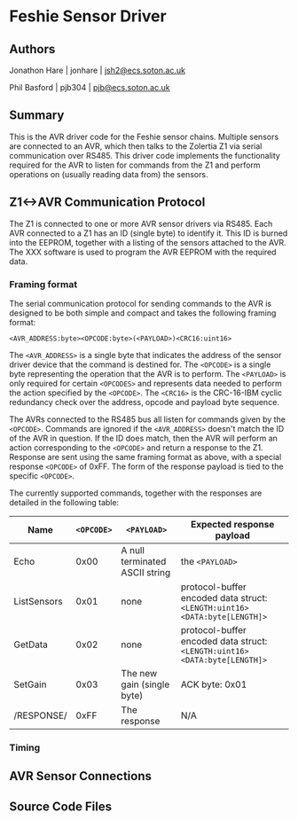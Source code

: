 Feshie Sensor Driver
====================

Authors
--------
Jonathon Hare | jonhare | jsh2@ecs.soton.ac.uk

Phil Basford  | pjb304 | pjb@ecs.soton.ac.uk

Summary
-------

This is the AVR driver code for the Feshie sensor chains. Multiple sensors are connected to an AVR, which then talks to the Zolertia Z1 via serial communication over RS485. This driver code implements the functionality required for the AVR to listen for commands from the Z1 and perform operations on (usually reading data from) the sensors.

Z1<->AVR Communication Protocol
-------------------------------
The Z1 is connected to one or more AVR sensor drivers via RS485. Each AVR connected to a Z1 has an ID (single byte) to identify it. This ID is burned into the EEPROM, together with a listing of the sensors attached to the AVR. The XXX software is used to program the AVR EEPROM with the required data. 

### Framing format ###

The serial communication protocol for sending commands to the AVR is designed to be both simple and compact and takes the following framing format:

	<AVR_ADDRESS:byte><OPCODE:byte>(<PAYLOAD>)<CRC16:uint16>

The `<AVR_ADDRESS>` is a single byte that indicates the address of the sensor driver device that the command is destined for. The `<OPCODE>` is a single byte representing the operation that the AVR is to perform. The `<PAYLOAD>` is only required for certain `<OPCODES>` and represents data needed to perform the action specified by the `<OPCODE>`. The `<CRC16>` is the CRC-16-IBM	cyclic redundancy check over the address, opcode and payload byte sequence.

The AVRs connected to the RS485 bus all listen for commands given by the `<OPCODE>`. Commands are ignored if the `<AVR_ADDRESS>` doesn't match the ID of the AVR in question. If the ID does match, then the AVR will perform an action corresponding to the `<OPCODE>` and return a response to the Z1. Response are sent using the same framing format as above, with a special response `<OPCODE>` of 0xFF. The form of the response payload is tied to the specific `<OPCODE>`.

The currently supported commands, together with the responses are detailed in the following table:

| Name        | `<OPCODE>` | `<PAYLOAD>`                    | Expected response payload           |
|-------------|------------|--------------------------------|-------------------------------------|
| Echo        | 0x00	   | A null terminated ASCII string | the `<PAYLOAD>`                     |
| ListSensors | 0x01       | none                           | protocol-buffer encoded data struct: `<LENGTH:uint16><DATA:byte[LENGTH]>` |
| GetData     | 0x02       | none                           | protocol-buffer encoded data struct: `<LENGTH:uint16><DATA:byte[LENGTH]>` |
| SetGain     | 0x03       | The new gain (single byte)     | ACK byte: 0x01                      |
| /RESPONSE/  | 0xFF       | The response 					| N/A                      			  |

### Timing ###



AVR Sensor Connections
----------------------


Source Code Files
-----------------

